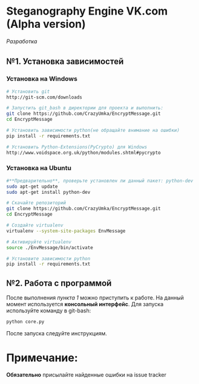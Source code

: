 # Steganography Engine VK.com (Alpha version)
###### Разработка

## №1. Установка зависимостей 
### Установка на Windows

```bash
# Установить git
http://git-scm.com/downloads

# Запустить git_bash в директории для проекта и выполнить:
git clone https://github.com/CrazyUmka/EncryptMessage.git
cd EncryptMessage

# Установить зависимости python(не обращайте внимание на ошибки)
pip install -r requirements.txt

# Установить Python-Extensions(PyCrypto) для Windows
http://www.voidspace.org.uk/python/modules.shtml#pycrypto 
```

### Установка на Ubuntu

```bash
#**Предварительно**, проверьте установлен ли данный пакет: python-dev
sudo apt-get update
sudo apt-get install python-dev

# Скачайте репозиторий
git clone https://github.com/CrazyUmka/EncryptMessage.git
cd EncryptMessage

# Создайте virtualenv
virtualenv --system-site-packages EnvMessage

# Активируйте virtualenv
source ./EnvMessage/bin/activate

# Установите зависимости python
pip install -r requirements.txt
```

## №2. Работа с программой
После выполнения *пункта 1* можно приступить к работе. На данный момент используется **консольный интерфейс**.
Для запуска используйте команду в git-bash:

```bash
python core.py
```

После запуска следуйте инструкциям.

# Примечание:
**Обязательно** присылайте найденные ошибки на issue tracker
